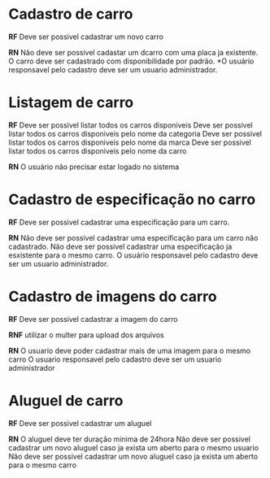 # Cadastro de carro

**RF**
Deve ser possivel cadastrar um novo carro



**RN**
Não deve ser possivel cadastar um dcarro com uma placa ja existente.
O carro deve ser cadastrado com disponibilidade por padrão.
*O usuário responsavel pelo cadastro deve ser um usuario administrador.


# Listagem de carro

**RF**
Deve ser possivel listar todos os carros disponiveis
Deve ser possivel listar todos os carros disponiveis pelo nome da categoria
Deve ser possivel listar todos os carros disponiveis pelo nome da marca
Deve ser possivel listar todos os carros disponiveis pelo nome da carro

**RN**
O usuário não precisar estar logado no sistema


# Cadastro de especificação no carro

**RF**
Deve ser possivel cadastrar uma especificação para um carro.


**RN**
Não deve ser possivel cadastrar uma especificação para um carro não cadastrado.
Não deve ser possivel cadastrar uma especificação ja esxistente para o mesmo carro.
O usuário responsavel pelo cadastro deve ser um usuario administrador.


# Cadastro de imagens do carro

**RF**
Deve ser possivel cadastrar a imagem do carro

**RNF**
utilizar o multer para upload dos arquivos

**RN**
O usuario deve poder cadastrar mais de uma imagem para o mesmo carro
O usuario responsavel pelo cadastro deve ser um usuario administrador


# Aluguel de carro

**RF**
Deve ser possivel cadastrar um aluguel

**RN**
O aluguel deve ter duração minima de 24hora
Não deve ser possivel cadastrar um novo aluguel caso ja exista um aberto para o mesmo usuario
Não deve ser possivel cadastrar um novo aluguel caso ja exista um aberto para o mesmo carro